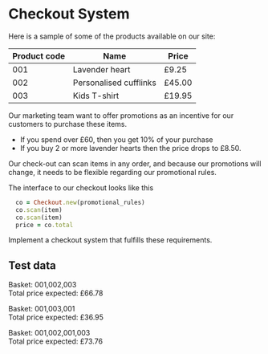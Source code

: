 Checkout System
===============

Here is a sample of some of the products available on our site:

|Product code  | Name                   | Price
|--------------|------------------------|------------------
|001           | Lavender heart         | £9.25
|002           | Personalised cufflinks | £45.00
|003           | Kids T-shirt           | £19.95

Our marketing team want to offer promotions as an incentive for our customers to purchase these items.

* If you spend over £60, then you get 10% of your purchase
* If you buy 2 or more lavender hearts then the price drops to £8.50.

Our check-out can scan items in any order, and because our promotions will change, it needs to be flexible regarding our promotional rules.

The interface to our checkout looks like this
```Ruby
  co = Checkout.new(promotional_rules)
  co.scan(item)
  co.scan(item)
  price = co.total
```
Implement a checkout system that fulfills these requirements.

Test data
---------

Basket: 001,002,003  
Total price expected: £66.78

Basket: 001,003,001  
Total price expected: £36.95

Basket: 001,002,001,003  
Total price expected: £73.76

